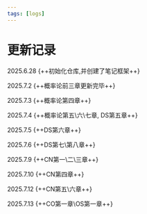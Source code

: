 ```yaml
---
tags: [logs]
---
```

# 更新记录
2025.6.28 {++初始化仓库,并创建了笔记框架++}

2025.7.2  {++概率论前三章更新完毕++}

2025.7.3 {++概率论第四章++}

2025.7.4 {++概率论第五\六\七章, DS第五章++}

2025.7.5 {++DS第六章++}

2025.7.6 {++DS第七\第八章++}

2025.7.9 {++CN第一\二\三章++}

2025.7.10 {++CN第四章++}

2025.7.12 {++CN第五\六章++}

2025.7.13 {++CO第一章\OS第一章++}
